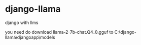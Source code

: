 # django-llama
 django with llms

you need do download llama-2-7b-chat.Q4_0.gguf to C:\django-llama\djangoapp\models
